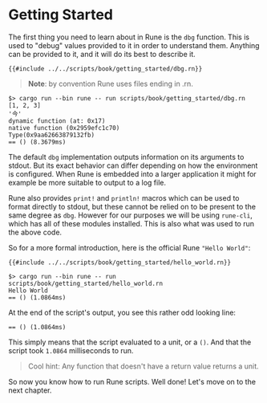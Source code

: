 # Getting Started

The first thing you need to learn about in Rune is the `dbg` function. This is
used to "debug" values provided to it in order to understand them. Anything can
be provided to it, and it will do its best to describe it.


```rune
{{#include ../../scripts/book/getting_started/dbg.rn}}
```
> **Note**: by convention Rune uses files ending in .rn.

```text
$> cargo run --bin rune -- run scripts/book/getting_started/dbg.rn
[1, 2, 3]
'今'
dynamic function (at: 0x17)
native function (0x2959efc1c70)
Type(0x9aa62663879132fb)
== () (8.3679ms)
```

The default `dbg` implementation outputs information on its arguments to stdout.
But its exact behavior can differ depending on how the environment is
configured. When Rune is embedded into a larger application it might for example
be more suitable to output to a log file.

Rune also provides `print!` and `println!` macros which can be used to format
directly to stdout, but these cannot be relied on to be present to the same
degree as `dbg`. However for our purposes we will be using `rune-cli`, which has
all of these modules installed. This is also what was used to run the above
code.

So for a more formal introduction, here is the official Rune `"Hello World"`:

```rune
{{#include ../../scripts/book/getting_started/hello_world.rn}}
```

```text
$> cargo run --bin rune -- run scripts/book/getting_started/hello_world.rn
Hello World
== () (1.0864ms)
```

At the end of the script's output, you see this rather odd looking line:

```text
== () (1.0864ms)
```

This simply means that the script evaluated to a unit, or a `()`.
And that the script took `1.0864` milliseconds to run.

> Cool hint:
> Any function that doesn't have a return value returns a unit.

So now you know how to run Rune scripts. Well done! Let's move on to the next
chapter.
